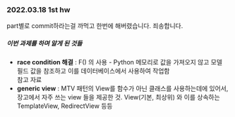 <h3>2022.03.18 1st hw</h3>
<p>part별로 commit하라는걸 까먹고 한번에 해버렸습니다. 죄송합니다.</p>
<h5> 이번 과제를 하며 알게 된 것들 </h5>
<ul>
  <li><strong>race condition 해결</strong> : F() 의 사용 - Python 메모리로 값을 가져오지 않고 모델 필드 값을 참조하고 이를 데이터베이스에서 사용하여 작업함 </li>
  참고 자료</li>
  <li><strong>generic view</strong> : MTV 패턴의 View를 함수가 아닌 클래스를 사용하는데에 있어서, 장고에서 자주 쓰는 view 들을 제공한 것. View(기본, 최상위) 와 이를 상속하는 TemplateView, RedirectView 등등</li>
    
</ul>
